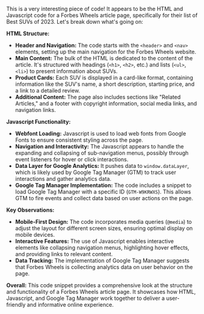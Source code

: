 This is a very interesting piece of code! It appears to be the HTML and Javascript code for a Forbes Wheels article page, specifically for their list of Best SUVs of 2023. Let's break down what's going on:

**HTML Structure:**

* **Header and Navigation:** The code starts with the `<header>` and `<nav>` elements, setting up the main navigation for the Forbes Wheels website.
* **Main Content:** The bulk of the HTML is dedicated to the content of the article. It's structured with headings (`<h1>`, `<h2>`, etc.) and lists (`<ul>`, `<li>`) to present information about SUVs.
* **Product Cards:** Each SUV is displayed in a card-like format, containing information like the SUV's name, a short description, starting price, and a link to a detailed review.
* **Additional Content:** The page also includes sections like "Related Articles," and a footer with copyright information, social media links, and navigation links.

**Javascript Functionality:**

* **Webfont Loading:** Javascript is used to load web fonts from Google Fonts to ensure consistent styling across the page.
* **Navigation and Interactivity:**  The Javascript appears to handle the expanding and collapsing of sub-navigation menus, possibly through event listeners for hover or click interactions.
* **Data Layer for Google Analytics:** It pushes data to `window.dataLayer`, which is likely used by Google Tag Manager (GTM) to track user interactions and gather analytics data.
* **Google Tag Manager Implementation:** The code includes a snippet to load Google Tag Manager with a specific ID (`GTM-W9KRWXS`). This allows GTM to fire events and collect data based on user actions on the page.

**Key Observations:**

* **Mobile-First Design:** The code incorporates media queries (`@media`) to adjust the layout for different screen sizes, ensuring optimal display on mobile devices.
* **Interactive Features:** The use of Javascript enables interactive elements like collapsing navigation menus, highlighting hover effects, and providing links to relevant content.
* **Data Tracking:** The implementation of Google Tag Manager suggests that Forbes Wheels is collecting analytics data on user behavior on the page.

**Overall:** This code snippet provides a comprehensive look at the structure and functionality of a Forbes Wheels article page. It showcases how HTML, Javascript, and Google Tag Manager work together to deliver a user-friendly and informative online experience. 
